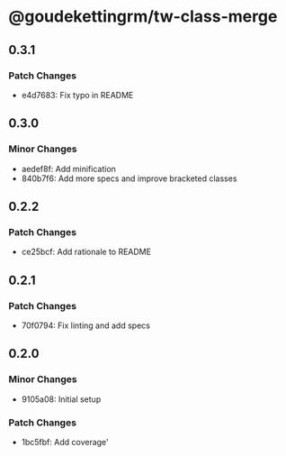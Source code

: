 # @goudekettingrm/tw-class-merge

## 0.3.1

### Patch Changes

- e4d7683: Fix typo in README

## 0.3.0

### Minor Changes

- aedef8f: Add minification
- 840b7f6: Add more specs and improve bracketed classes

## 0.2.2

### Patch Changes

- ce25bcf: Add rationale to README

## 0.2.1

### Patch Changes

- 70f0794: Fix linting and add specs

## 0.2.0

### Minor Changes

- 9105a08: Initial setup

### Patch Changes

- 1bc5fbf: Add coverage'
